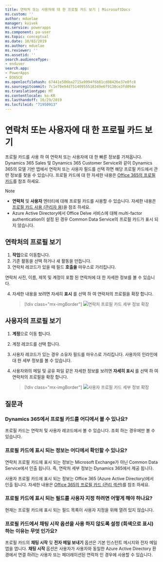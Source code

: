 ```yaml
---
title: 연락처 또는 사용자에 대 한 프로필 카드 보기 | MicrosoftDocs
ms.custom: ''
author: mduelae
manager: kvivek
ms.service: powerapps
ms.component: pa-user
ms.topic: conceptual
ms.date: 10/03/2019
ms.author: mduelae
ms.reviewer: ''
ms.assetid: ''
search.audienceType:
- enduser
search.app:
- PowerApps
- D365CE
ms.openlocfilehash: 67441e506ba2715a9994f6b81cd08426e37e0fc8
ms.sourcegitcommit: 7c1e70e94d75140955518349e6f9130ce3fd094e
ms.translationtype: MT
ms.contentlocale: ko-KR
ms.lasthandoff: 10/29/2019
ms.locfileid: "71950913"
---
```

# <a name="view-the-profile-card-for-a-contact-or-user"></a>연락처 또는 사용자에 대 한 프로필 카드 보기

프로필 카드를 사용 하 여 연락처 또는 사용자에 대 한 빠른 정보를 가져옵니다. Dynamics 365 Sales 및 Dynamics 365 Customer Service와 같이 Dynamics 365의 모델 기반 앱에서 연락처 또는 사용자 필드를 선택 하면 해당 프로필 카드에서 관련 정보를 찾을 수 있습니다. 프로필 카드에 대 한 자세한 내용은 [Office 365의 프로필 카드](https://support.office.com/en-us/article/Profile-cards-in-Office-365-e80f931f-5fc4-4a59-ba6e-c1e35a85b501)를 참조 하세요.

> [!NOTE]
>  - **연락처** 및 **사용자** 엔터티에 대해 프로필 카드를 사용할 수 있습니다. 자세한 내용은 [프로필 카드 사용 (관리자 용)](https://docs.microsoft.com/en-us/dynamics365/customer-engagement/admin/enable-profile-card)을 참조 하세요.
>  - Azure Active Directory에서 Office Delve 서비스에 대해 multi-factor authentication이 설정 된 경우 Common Data Service의 프로필 카드가 표시 되지 않습니다.

## <a name="view-a-contacts-profile"></a>연락처의 프로필 보기

1.  **작업**으로 이동합니다.
2.  기존 활동을 선택 하거나 새 활동을 만듭니다.
3.  연락처 레코드가 있을 때 필드 **호출을** 마우스로 가리킵니다. 

연락처 사진, 이름, 제목 및 계정이 포함 된 연락처에 대 한 자세한 정보를 볼 수 있습니다.

4. 자세한 내용을 보려면 자세히 **표시** 를 선택 하 여 연락처의 프로필을 확장 합니다.
 
    > [!div class="mx-imgBorder"] 
    > ![연락처 프로필 카드 세부 정보 확장](media/profile1.png "연락처 프로필 카드 세부 정보를 확장 합니다.")
   
 ## <a name="view-a-users-profile"></a>사용자의 프로필 보기
 
1.  **계정**으로 이동 합니다.
2.  계정 레코드를 선택 합니다.
3.  사용자 레코드가 있는 경우 소유자 필드를 마우스로 가리킵니다. 사용자의 인라인에 대 한 세부 정보를 볼 수 있습니다.
4.  사용자와의 메일 및 공유 파일 같은 자세한 정보를 보려면 **자세히 표시** 를 선택 하 여 연락처의 프로필을 확장 합니다.
 
    > [!div class="mx-imgBorder"] 
    > ![사용자 프로필 카드 세부 정보 확장](media/profile2.png "사용자 프로필 카드 세부 정보 확장")


 ## <a name="faqs"></a>질문과
 
### <a name="where-can-i-see-profile-cards-in-dynamics-365"></a>Dynamics 365에서 프로필 카드를 어디에서 볼 수 있나요?
프로필 카드는 연락처 및 사용자 레코드에서 볼 수 있습니다. 조회 하는 경우에만 볼 수 있습니다.

### <a name="where-is-information-shown-in-the-profile-card-coming-from"></a>프로필 카드에 표시 되는 정보는 어디에서 확인할 수 있나요?
연락처 프로필 카드에 표시 되는 정보는 Microsoft Exchange가 아닌 Common Data Service에서 인출 됩니다. 즉, 연락처 세부 정보는 Dynamics 365에서 제공 됩니다.

사용자 프로필 카드에 표시 되는 정보는 Office 365 (Azure Active Directory)에서 인출 됩니다. 자세한 내용은 [Office 365의 프로필 카드 (관리 섹션)](https://support.office.com/en-us/article/Profile-cards-in-Office-365-e80f931f-5fc4-4a59-ba6e-c1e35a85b501)를 참조 하세요.

### <a name="how-can-i-customize-the-fields-shown-on-the-profile-card"></a>프로필 카드에 표시 되는 필드를 사용자 지정 하려면 어떻게 해야 하나요?
현재는 프로필 카드에 표시 되는 필드 목록이 사용자 지정을 위해 열려 있지 않습니다.

### <a name="why-is-the-start-chat-option-on-the-profile-card-disabled-greyed-out"></a>프로필 카드에서 **채팅 시작** 옵션을 사용 하지 않도록 설정 (회색으로 표시) 하는 이유는 무엇 인가요?
프로필 카드의 **채팅 시작** 및 **전자 메일 보내기** 옵션은 기본 인스턴트 메시지와 전자 메일 앱을 엽니다. **채팅 시작** 옵션은 사용자가 사용자와 동일한 Azure Active Directory 환경에서 연결 하려는 사용자 또는 페더레이션된 연락처 인 경우에 사용할 수 있습니다.


  
